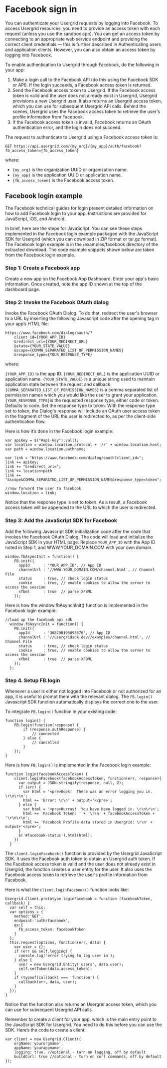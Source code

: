 # Facebook sign in

You can authenticate your Usergrid requests by logging into Facebook. To access Usergrid resources, you need to provide an access token with each request (unless you use the sandbox app). You can get an access token by connecting to an appropriate web service endpoint and providing the correct client credentials — this is further described in Authenticating users and application clients. However, you can also obtain an access token by logging into Facebook.

To enable authentication to Usergrid through Facebook, do the following in your app:

1. Make a login call to the Facebook API (do this using the Facebook SDK or API). If the login succeeds, a Facebook access token is returned.
2. Send the Facebook access token to Usergrid. If the Facebook access token is valid and the user does not already exist in Usergrid, Usergrid provisions a new Usergrid user. It also returns an Usergrid access token, which you can use for subsequent Usergrid API calls. Behind the scenes, Usergrid uses the Facebook access token to retrieve the user's profile information from Facebook.
3. If the Facebook access token is invalid, Facebook returns an OAuth authentication error, and the login does not succeed.

The request to authenticate to Usergrid using a Facebook access token is:

    GET https://api.usergrid.com/{my_org}/{my_app}/auth/facebook?fb_access_token={fb_access_token}
    
where:

* ``{my_org}`` is the organization UUID or organization name.
* ``{my_app}`` is the application UUID or application name.
* ``{fb_access_token}`` is the Facebook access token.

## Facebook login example
The Facebook technical guides for login present detailed information on how to add Facebook login to your app. Instructions are provided for JavaScript, iOS, and Android.

In brief, here are the steps for JavaScript. You can see these steps implemented in the Facebook login example packaged with the JavaScript SDK for Usergrid (which you can download in ZIP format or tar.gz format). The Facebook login example is in the /examples/facebook directory of the extracted download. The code example snippets shown below are taken from the Facebook login example.

### Step 1: Create a Facebook app
Create a new app on the Facebook App Dashboard. Enter your app's basic information. Once created, note the app ID shown at the top of the dashboard page.

### Step 2: Invoke the Facebook OAuth dialog
Invoke the Facebook OAuth Dialog. To do that, redirect the user's browser to a URL by inserting the following Javascript code after the opening <body> tag in your app’s HTML file:

    https://www.facebook.com/dialog/oauth/?
        client_id={YOUR_APP_ID}
        &redirect_uri={YOUR_REDIRECT_URL}
        &state={YOUR_STATE_VALUE}
        &scope={COMMA_SEPARATED_LIST_OF_PERMISSION_NAMES}
        &response_type={YOUR_RESPONSE_TYPE}
    
where:

``{YOUR_APP_ID}`` is the app ID.
``{YOUR_REDIRECT_URL}`` is the application UUID or application name.
``{YOUR_STATE_VALUE}`` is a unique string used to maintain application state between the request and callback.
``{COMMA_SEPARATED_LIST_OF_PERMISSION_NAMES}`` is a comma separated list of permission names which you would like the user to grant your application.
``{YOUR_RESPONSE_TYPE}``is the requested response type, either code or token. Defaults to code. Set the response type to token. With the response type set to token, the Dialog's response will include an OAuth user access token in the fragment of the URL the user is redirected to, as per the client-side authentication flow.

Here is how it’s done in the Facebook login example:

    var apiKey = $("#api-key").val();
    var location = window.location.protocol + '//' + window.location.host;
    var path = window.location.pathname;

    var link = "https://www.facebook.com/dialog/oauth?client_id=";
    link += apiKey;
    link += "&redirect_uri=";
    link += location+path
    link += "&scope&COMMA_SEPARATED_LIST_OF_PERMISSION_NAMES&response_type=token";

    //now forward the user to facebook
    window.location = link;
    
Notice that the response type is set to token. As a result, a Facebook access token will be appended to the URL to which the user is redirected.

### Step 3: Add the JavaScript SDK for Facebook
Add the following Javascript SDK initialization code after the code that invokes the Facebook OAuth Dialog. The code will load and initialize the JavaScript SDK in your HTML page. Replace ``YOUR_APP_ID`` with the App ID noted in Step 1, and WWW.YOUR_DOMAIN.COM with your own domain.

    window.fbAsyncInit = function() {
        FB.init({
          appId      : 'YOUR_APP_ID', // App ID
          channelUrl : '//WWW.YOUR_DOMAIN.COM/channel.html', // Channel File
          status     : true, // check login status
          cookie     : true, // enable cookies to allow the server to access the session
          xfbml      : true  // parse XFBML
        });
    
Here is how the window.fbAsynchInit() function is implemented in the Facebook login example:

    //load up the facebook api sdk
      window.fbAsyncInit = function() {
        FB.init({
          appId      : '308790195893570', // App ID
          channelUrl : '//usergridsdk.dev//examples/channel.html', // Channel File
          status     : true, // check login status
          cookie     : true, // enable cookies to allow the server to access the session
          xfbml      : true  // parse XFBML
        });
      };
      
### Step 4. Setup FB.login
Whenever a user is either not logged into Facebook or not authorized for an app, it is useful to prompt them with the relevant dialog. The ``FB.login()`` Javascript SDK function automatically displays the correct one to the user.

To integrate ``FB.login()`` function in your existing code:

    function login() {
        FB.login(function(response) {
            if (response.authResponse) {
                // connected
            } else {
                // cancelled
            }
        });
    }

Here is how ``FB.login()`` is implemented in the Facebook login example:

    function login(facebookAccessToken) {
        client.loginFacebook(facebookAccessToken, function(err, response){
          var output = JSON.stringify(response, null, 2);
          if (err) {
            var html = '<pre>Oops!  There was an error logging you in. \r\n\r\n';
            html += 'Error: \r\n' + output+'</pre>';
          } else {
            var html = '<pre>Hurray!  You have been logged in. \r\n\r\n';
            html += 'Facebook Token: ' + '\r\n' + facebookAccessToken + '\r\n\r\n';
            html += 'Facebook Profile data stored in Usergrid: \r\n' + output+'</pre>';
          }
          $('#facebook-status').html(html);
        })
      }
 
The ``client.loginFacebook()`` function is provided by the Usergrid JavaScript SDK. It uses the Facebook auth token to obtain an Usergrid auth token. If the Facebook access token is valid and the user does not already exist in Usergrid, the function creates a user entity for the user. It also uses the Facebook access token to retrieve the user's profile information from Facebook.

Here is what the ``client.loginFacebook()`` function looks like:

    Usergrid.Client.prototype.loginFacebook = function (facebookToken, callback) {
      var self = this;
      var options = {
        method:'GET',
        endpoint:'auth/facebook',
        qs:{
          fb_access_token: facebookToken
        }
      };
      this.request(options, function(err, data) {
        var user = {};
        if (err && self.logging) {
          console.log('error trying to log user in');
        } else {
          user = new Usergrid.Entity('users', data.user);
          self.setToken(data.access_token);
        }
        if (typeof(callback) === 'function') {
          callback(err, data, user);
        }
      });
    }

Notice that the function also returns an Usergrid access token, which you can use for subsequent Usergrid API calls.

Remember to create a client for your app, which is the main entry point to the JavaScript SDK for Usergrid. You need to do this before you can use the SDK. Here’s the code to create a client:

    var client = new Usergrid.Client({
        orgName:'yourorgname',
        appName:'yourappname',
        logging: true, //optional - turn on logging, off by default
        buildCurl: true //optional - turn on curl commands, off by default
    });

